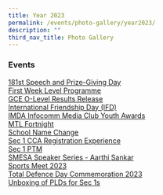 ```yaml
---
title: Year 2023
permalink: /events/photo-gallery/year2023/
description: ""
third_nav_title: Photo Gallery
---
```

### Events<br>
[181st Speech and Prize-Giving Day](https://photos.app.goo.gl/B7W1bGvMHW1715t39)
<br>
[First Week Level Programme](https://photos.app.goo.gl/Rp5mevof54V9pvD26)
<br>
[GCE O-Level Results Release](https://photos.app.goo.gl/Y5gFHfX6TNPDxxBE9)
<br>
[International Friendship Day (IFD)](https://photos.app.goo.gl/o3GwGginKqjkdypv9)
<br>
[IMDA Infocomm Media Club Youth Awards](https://photos.app.goo.gl/CcUJLXXsJTvnSQdZ7)
<br>
[MTL Fortnight](https://photos.app.goo.gl/LE49iANyNyWuc4haA)
<br>
[School Name Change](https://photos.app.goo.gl/fZNPDnPLkiSiFGwS7)
<br>
[Sec 1 CCA Registration Experience](https://photos.app.goo.gl/6SFSEHo9o37hwbJs9)
<br>
[Sec 1 PTM](https://photos.app.goo.gl/L5v88jRd7w1zHYCx7)
<br>
[SMESA Speaker Series - Aarthi Sankar](https://photos.app.goo.gl/hS4MuYWQZDxjzNp86)
<br>
[Sports Meet 2023](https://photos.app.goo.gl/smxMfTCrpv1NLjsK9)
<br>
[Total Defence Day Commemoration 2023](https://photos.app.goo.gl/9gBJWwmg3qugGuXM9)
<br>
[Unboxing of PLDs for Sec 1s](https://photos.app.goo.gl/w7p8P2EbNGCTcgQs7)